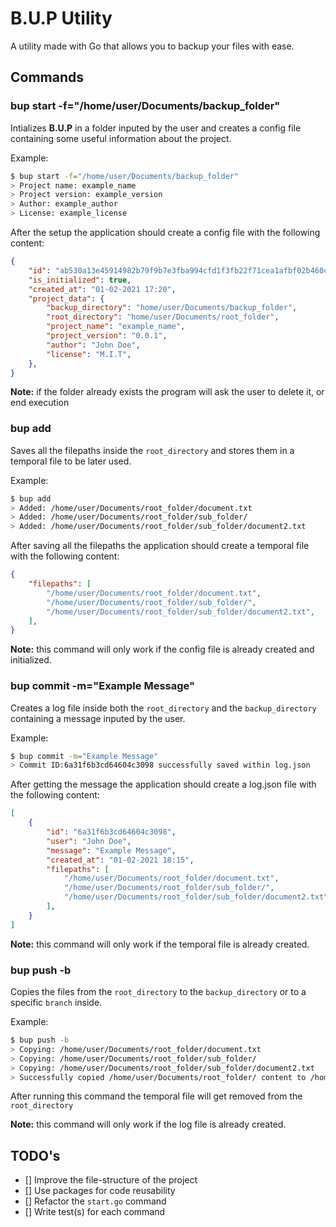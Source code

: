 # B.U.P Utility

A utility made with Go that allows you to backup your files with ease.

## Commands

### **bup start -f="/home/user/Documents/backup_folder"**

Intializes **B.U.P** in a folder inputed by the user and creates a config file
containing some useful information about the project.

Example:

```bash
$ bup start -f="/home/user/Documents/backup_folder"
> Project name: example_name
> Project version: example_version
> Author: example_author
> License: example_license
```

After the setup the application should create a config file with the following content:

```json
{
    "id": "ab530a13e45914982b79f9b7e3fba994cfd1f3fb22f71cea1afbf02b460c6d1d",
    "is_initialized": true,
    "created_at": "01-02-2021 17:20",
    "project_data": {
        "backup_directory": "home/user/Documents/backup_folder",
        "root_directory": "home/user/Documents/root_folder",
        "project_name": "example_name",
        "project_version": "0.0.1",
        "author": "John Doe",
        "license": "M.I.T",
    },
}
```

**Note:** if the folder already exists the program will ask the user to delete it, or end execution

### **bup add**

Saves all the filepaths inside the `root_directory` and stores them in a temporal file to be later used.

Example:

```bash
$ bup add
> Added: /home/user/Documents/root_folder/document.txt
> Added: /home/user/Documents/root_folder/sub_folder/
> Added: /home/user/Documents/root_folder/sub_folder/document2.txt
```

After saving all the filepaths the application should create a temporal file with the following content:

```json
{
    "filepaths": [
        "/home/user/Documents/root_folder/document.txt",
        "/home/user/Documents/root_folder/sub_folder/",
        "/home/user/Documents/root_folder/sub_folder/document2.txt",
    ],
}

```

**Note:** this command will only work if the config file is already created and initialized.

### **bup commit -m="Example Message"**

Creates a log file inside both the `root_directory` and the `backup_directory` containing a message inputed by the user.

Example:

```bash
$ bup commit -m="Example Message"
> Commit ID:6a31f6b3cd64604c3098 successfully saved within log.json
```

After getting the message the application should create a log.json file with the following content:

```json
[
    {
        "id": "6a31f6b3cd64604c3098",
        "user": "John Doe",
        "message": "Example Message",
        "created_at": "01-02-2021 18:15",
        "filepaths": [
            "/home/user/Documents/root_folder/document.txt",
            "/home/user/Documents/root_folder/sub_folder/",
            "/home/user/Documents/root_folder/sub_folder/document2.txt",
        ],
    }
]
```

**Note:** this command will only work if the temporal file is already created.

### **bup push -b**

Copies the files from the `root_directory` to the `backup_directory` or to a specific `branch` inside.

Example:

```bash
$ bup push -b
> Copying: /home/user/Documents/root_folder/document.txt
> Copying: /home/user/Documents/root_folder/sub_folder/
> Copying: /home/user/Documents/root_folder/sub_folder/document2.txt
> Successfully copied /home/user/Documents/root_folder/ content to /home/user/Documents/backup_folder/
```

After running this command the temporal file will get removed from the `root_directory`

**Note:** this command will only work if the log file is already created.

## TODO's

- [] Improve the file-structure of the project
- [] Use packages for code reusability
- [] Refactor the `start.go` command
- [] Write test(s) for each command

